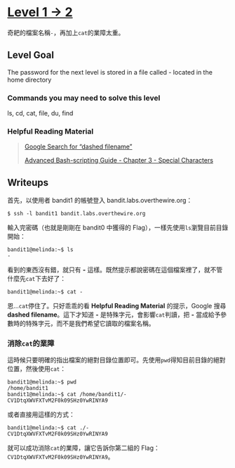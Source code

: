 # [Level 1 -> 2](http://overthewire.org/wargames/bandit/bandit2.html)

奇耙的檔案名稱`-`，再加上```cat```的業障太重。

## Level Goal

The password for the next level is stored in a file called - located in the home directory
### Commands you may need to solve this level

ls, cd, cat, file, du, find

### Helpful Reading Material

>[Google Search for “dashed filename”](https://www.google.com/search?q=dashed+filename)
>
>[Advanced Bash-scripting Guide - Chapter 3 - Special Characters](http://tldp.org/LDP/abs/html/special-chars.html)

## Writeups

首先，以使用者 bandit1 的帳號登入 bandit.labs.overthewire.org：

```shell
$ ssh -l bandit1 bandit.labs.overthewire.org
```
輸入完密碼（也就是剛剛在 bandit0 中獲得的 Flag），一樣先使用```ls```瀏覽目前目錄開始：

```shell
bandit1@melinda:~$ ls
-
```
看到的東西沒有錯，就只有 **-** 這樣。既然提示都說密碼在這個檔案裡了，就不管什麼先```cat```下去好了：

```shell
bandit1@melinda:~$ cat -

```
恩...```cat```停住了。只好乖乖的看 **Helpful Reading Material** 的提示，Google 搜尋 **dashed filename**。這下才知道 **-** 是特殊字元，會影響```cat```判讀，把 **-** 當成給予參數時的特殊字元，而不是我們希望它讀取的檔案名稱。

### 消除```cat```的業障
這時候只要明確的指出檔案的絕對目錄位置即可。先使用```pwd```得知目前目錄的絕對位置，然後使用```cat```：

```shell
bandit1@melinda:~$ pwd
/home/bandit1
bandit1@melinda:~$ cat /home/bandit1/-
CV1DtqXWVFXTvM2F0k09SHz0YwRINYA9
```
或者直接用這樣的方式：

```shell
bandit1@melinda:~$ cat ./-
CV1DtqXWVFXTvM2F0k09SHz0YwRINYA9
```
就可以成功消除```cat```的業障，讓它告訴你第二組的 Flag：
```CV1DtqXWVFXTvM2F0k09SHz0YwRINYA9```。
